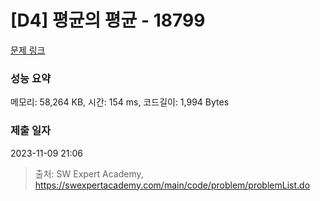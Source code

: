 # [D4] 평균의 평균 - 18799 

[문제 링크](https://swexpertacademy.com/main/code/problem/problemDetail.do?contestProbId=AYqmDqj6Uu8DFAQI) 

### 성능 요약

메모리: 58,264 KB, 시간: 154 ms, 코드길이: 1,994 Bytes

### 제출 일자

2023-11-09 21:06



> 출처: SW Expert Academy, https://swexpertacademy.com/main/code/problem/problemList.do